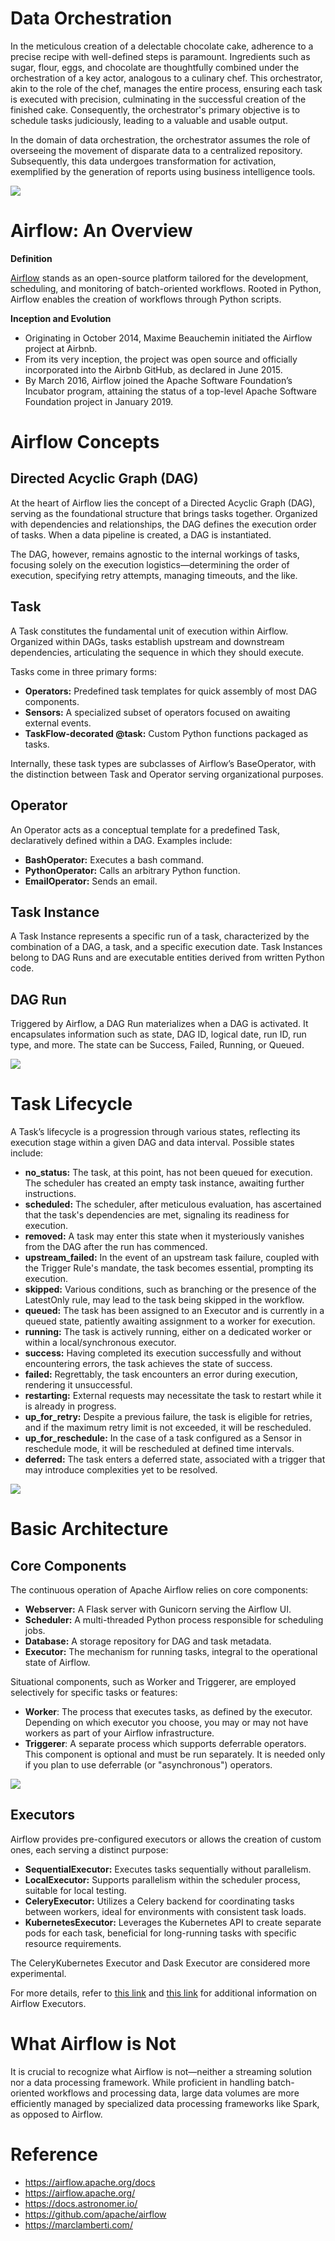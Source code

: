 # Data Orchestration

In the meticulous creation of a delectable chocolate cake, adherence to a precise recipe with well-defined steps is paramount. Ingredients such as sugar, flour, eggs, and chocolate are thoughtfully combined under the orchestration of a key actor, analogous to a culinary chef. This orchestrator, akin to the role of the chef, manages the entire process, ensuring each task is executed with precision, culminating in the successful creation of the finished cake. Consequently, the orchestrator's primary objective is to schedule tasks judiciously, leading to a valuable and usable output.

In the domain of data orchestration, the orchestrator assumes the role of overseeing the movement of disparate data to a centralized repository. Subsequently, this data undergoes transformation for activation, exemplified by the generation of reports using business intelligence tools.

![](#imgs/data_orchestration.png)

# Airflow: An Overview

**Definition**

[Airflow](#https://github.com/apache/airflow) stands as an open-source platform tailored for the development, scheduling, and monitoring of batch-oriented workflows. Rooted in Python, Airflow enables the creation of workflows through Python scripts.

**Inception and Evolution**

- Originating in October 2014, Maxime Beauchemin initiated the Airflow project at Airbnb. 
- From its very inception, the project was open source and officially incorporated into the Airbnb GitHub, as declared in June 2015. 
- By March 2016, Airflow joined the Apache Software Foundation’s Incubator program, attaining the status of a top-level Apache Software Foundation project in January 2019.

# Airflow Concepts

## Directed Acyclic Graph (DAG)

At the heart of Airflow lies the concept of a Directed Acyclic Graph (DAG), serving as the foundational structure that brings tasks together. Organized with dependencies and relationships, the DAG defines the execution order of tasks. When a data pipeline is created, a DAG is instantiated.

The DAG, however, remains agnostic to the internal workings of tasks, focusing solely on the execution logistics—determining the order of execution, specifying retry attempts, managing timeouts, and the like.

## Task

A Task constitutes the fundamental unit of execution within Airflow. Organized within DAGs, tasks establish upstream and downstream dependencies, articulating the sequence in which they should execute.

Tasks come in three primary forms:

- **Operators:** Predefined task templates for quick assembly of most DAG components.
- **Sensors:** A specialized subset of operators focused on awaiting external events.
- **TaskFlow-decorated @task:** Custom Python functions packaged as tasks.

Internally, these task types are subclasses of Airflow’s BaseOperator, with the distinction between Task and Operator serving organizational purposes.

## Operator

An Operator acts as a conceptual template for a predefined Task, declaratively defined within a DAG. Examples include:

- **BashOperator:** Executes a bash command.
- **PythonOperator:** Calls an arbitrary Python function.
- **EmailOperator:** Sends an email.

## Task Instance

A Task Instance represents a specific run of a task, characterized by the combination of a DAG, a task, and a specific execution date. Task Instances belong to DAG Runs and are executable entities derived from written Python code.

## DAG Run

Triggered by Airflow, a DAG Run materializes when a DAG is activated. It encapsulates information such as state, DAG ID, logical date, run ID, run type, and more. The state can be Success, Failed, Running, or Queued.

![](#imgs/airflow_concepts.png)

# Task Lifecycle

A Task’s lifecycle is a progression through various states, reflecting its execution stage within a given DAG and data interval. Possible states include:

- **no_status:** The task, at this point, has not been queued for execution. The scheduler has created an empty task instance, awaiting further instructions.
- **scheduled:** The scheduler, after meticulous evaluation, has ascertained that the task's dependencies are met, signaling its readiness for execution.
- **removed:** A task may enter this state when it mysteriously vanishes from the DAG after the run has commenced.
- **upstream_failed:** In the event of an upstream task failure, coupled with the Trigger Rule's mandate, the task becomes essential, prompting its execution.
- **skipped:** Various conditions, such as branching or the presence of the LatestOnly rule, may lead to the task being skipped in the workflow.
- **queued:** The task has been assigned to an Executor and is currently in a queued state, patiently awaiting assignment to a worker for execution.
- **running:** The task is actively running, either on a dedicated worker or within a local/synchronous executor.
- **success:** Having completed its execution successfully and without encountering errors, the task achieves the state of success.
- **failed:** Regrettably, the task encounters an error during execution, rendering it unsuccessful.
- **restarting:** External requests may necessitate the task to restart while it is already in progress.
- **up_for_retry:** Despite a previous failure, the task is eligible for retries, and if the maximum retry limit is not exceeded, it will be rescheduled.
- **up_for_reschedule:** In the case of a task configured as a Sensor in reschedule mode, it will be rescheduled at defined time intervals.
- **deferred:** The task enters a deferred state, associated with a trigger that may introduce complexities yet to be resolved.

![](#imgs/task_lifecycle.png)

# Basic Architecture

## Core Components

The continuous operation of Apache Airflow relies on core components:

- **Webserver:** A Flask server with Gunicorn serving the Airflow UI.
- **Scheduler:** A multi-threaded Python process responsible for scheduling jobs.
- **Database:** A storage repository for DAG and task metadata.
- **Executor:** The mechanism for running tasks, integral to the operational state of Airflow.

Situational components, such as Worker and Triggerer, are employed selectively for specific tasks or features:

- **Worker**: The process that executes tasks, as defined by the executor. Depending on which executor you choose, you may or may not have workers as part of your Airflow infrastructure.
- **Triggerer**: A separate process which supports deferrable operators. This component is optional and must be run separately. It is needed only if you plan to use deferrable (or "asynchronous") operators.

![](#imgs/basic_architecture.png)

## Executors

Airflow provides pre-configured executors or allows the creation of custom ones, each serving a distinct purpose:

- **SequentialExecutor:** Executes tasks sequentially without parallelism.
- **LocalExecutor:** Supports parallelism within the scheduler process, suitable for local testing.
- **CeleryExecutor:** Utilizes a Celery backend for coordinating tasks between workers, ideal for environments with consistent task loads.
- **KubernetesExecutor:** Leverages the Kubernetes API to create separate pods for each task, beneficial for long-running tasks with specific resource requirements.

The CeleryKubernetes Executor and Dask Executor are considered more experimental.

For more details, refer to [this link](#https://airflow.apache.org/docs/apache-airflow/stable/core-concepts/executor/index.html) and [this link](#https://medium.com/international-school-of-ai-data-science/executors-in-apache-airflow-148fadee4992) for additional information on Airflow Executors.

# What Airflow is Not

It is crucial to recognize what Airflow is not—neither a streaming solution nor a data processing framework. While proficient in handling batch-oriented workflows and processing data, large data volumes are more efficiently managed by specialized data processing frameworks like Spark, as opposed to Airflow.

# Reference

- https://airflow.apache.org/docs
- https://airflow.apache.org/
- https://docs.astronomer.io/
- https://github.com/apache/airflow
- https://marclamberti.com/
